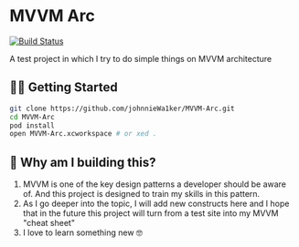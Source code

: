 # MVVM Arc
[![Build Status](https://img.shields.io/badge/Swift-5.1.1-orange.svg)](https://swift.org)

A test project in which I try to do simple things on MVVM architecture

  <p float="right">
  
  </p>
  

## 🏃‍♂️ Getting Started

``` bash
git clone https://github.com/johnnieWa1ker/MVVM-Arc.git
cd MVVM-Arc
pod install
open MVVM-Arc.xcworkspace # or xed .
```

## 🎉 Why am I building this?
1. MVVM is one of the key design patterns a developer should be aware of. And this project is designed to train my skills in this pattern.
1. As I go deeper into the topic, I will add new constructs here and I hope that in the future this project will turn from a test site into my MVVM "cheat sheet"
1. I love to learn something new 🤓
